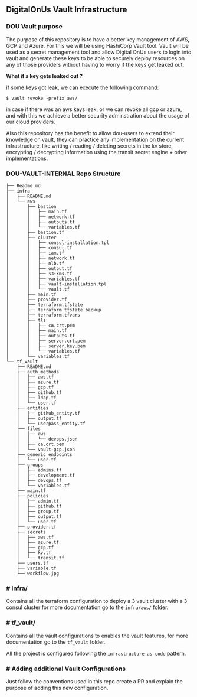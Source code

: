 ## DigitalOnUs Vault Infrastructure

### **DOU Vault purpose**

The purpose of this repository is to have a better key management of AWS, GCP and Azure. For this we will be using HashiCorp Vault tool. Vault will be used as a secret management tool and allow Digital OnUs users to login into vault and generate these keys to be able to securely deploy resources on any of those providers without having to worry if the keys get leaked out.

**What if a key gets leaked out ?**

if some keys got leak, we can execute the following command:

```
$ vault revoke -prefix aws/
```

in case if there was an aws keys leak, or we can revoke all gcp or azure, and with this we achieve a better security adminstration about the usage of our cloud providers.


Also this repository has the benefit to allow dou-users to extend their knowledge on vault, they can practice any implementation on the current infrastructure, like writing / reading / deleting secrets in the kv store, encrypting / decrypting information using the transit secret engine + other implementations.


### **DOU-VAULT-INTERNAL Repo Structure**

```
├── Readme.md
├── infra
│   ├── README.md
│   └── aws
│       ├── bastion
│       │   ├── main.tf
│       │   ├── network.tf
│       │   ├── outputs.tf
│       │   └── variables.tf
│       ├── bastion.tf
│       ├── cluster
│       │   ├── consul-installation.tpl
│       │   ├── consul.tf
│       │   ├── iam.tf
│       │   ├── network.tf
│       │   ├── nlb.tf
│       │   ├── output.tf
│       │   ├── s3-kms.tf
│       │   ├── variables.tf
│       │   ├── vault-installation.tpl
│       │   └── vault.tf
│       ├── main.tf
│       ├── provider.tf
│       ├── terraform.tfstate
│       ├── terraform.tfstate.backup
│       ├── terraform.tfvars
│       ├── tls
│       │   ├── ca.crt.pem
│       │   ├── main.tf
│       │   ├── outputs.tf
│       │   ├── server.crt.pem
│       │   ├── server.key.pem
│       │   └── variables.tf
│       └── variables.tf
└── tf_vault
    ├── README.md
    ├── auth_methods
    │   ├── aws.tf
    │   ├── azure.tf
    │   ├── gcp.tf
    │   ├── github.tf
    │   ├── ldap.tf
    │   └── user.tf
    ├── entities
    │   ├── github_entity.tf
    │   ├── output.tf
    │   └── userpass_entity.tf
    ├── files
    │   ├── aws
    │   │   └── devops.json
    │   ├── ca.crt.pem
    │   └── vault-gcp.json
    ├── generic_endpoints
    │   └── user.tf
    ├── groups
    │   ├── admins.tf
    │   ├── development.tf
    │   ├── devops.tf
    │   └── variables.tf
    ├── main.tf
    ├── policies
    │   ├── admin.tf
    │   ├── github.tf
    │   ├── group.tf
    │   ├── output.tf
    │   └── user.tf
    ├── provider.tf
    ├── secrets
    │   ├── aws.tf
    │   ├── azure.tf
    │   ├── gcp.tf
    │   ├── kv.tf
    │   └── transit.tf
    ├── users.tf
    ├── variable.tf
    └── workflow.jpg
```


### # **infra/**

Contains all the terraform configuration to deploy a 3 vault cluster with a 3 consul cluster for more documentation go to the `infra/aws/` folder.

### # **tf_vault/**

Contains all the vault configurations to enables the vault features, for more documentation go to the `tf_vault` folder.

All the project is configured following the `infrastructure as code` pattern.

### # **Adding additional Vault Configurations**

Just follow the conventions used in this repo create a PR and explain the purpose of adding this new configuration.